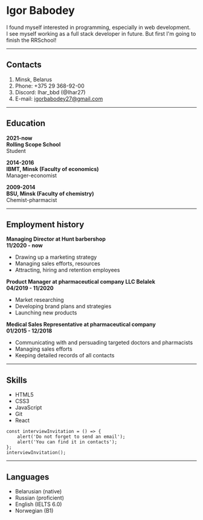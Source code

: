 # Igor Babodey

I found myself interested in programming, especially in web development.\
I see myself working as a full stack developer in future. But first I'm going to finish the RRSchool!

---

## **Contacts**

1. Minsk, Belarus
2. Phone: +375 29 368-92-00
3. Discord: Ihar_bbd (@Ihar27)
4. E-mail: igorbabodey27@gmail.com

---

## **Education**

**2021-now\
Rolling Scope School**\
Student

**2014-2016\
IBMT, Minsk (Faculty of economics)**\
Manager-economist

**2009-2014\
BSU, Minsk (Faculty of chemistry)**\
Chemist-pharmacist

---

## **Employment history**

**Managing Director at Hunt barbershop\
11/2020 - now**

- Drawing up a marketing strategy
- Managing sales efforts, resources
- Attracting, hiring and retention employees

**Product Manager at pharmaceutical company LLC Belalek\
04/2019 - 11/2020**

- Market researching
- Developing brand plans and strategies
- Launching new products

**Medical Sales Representative at pharmaceutical company\
01/2015 - 12/2018**

- Communicating with and persuading targeted doctors and pharmacists
- Managing sales efforts
- Keeping detailed records of all contacts

---

## **Skills**

- HTML5
- CSS3
- JavaScript
- Git
- React

```
const interviewInvitation = () => {
    alert('Do not forget to send an email');
    alert('You can find it in contacts');
};
interviewInvitation();
```

---

## **Languages**

- Belarusian (native)
- Russian (proficient)
- English (IELTS 6.0)
- Norwegian (B1)
